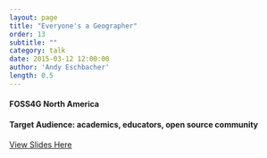 ```yaml
---
layout: page
title: "Everyone's a Geographer"
order: 13
subtitle: ""
category: talk
date: 2015-03-12 12:00:00
author: 'Andy Eschbacher'
length: 0.5
---
```




#### FOSS4G North America

#### Target Audience: academics, educators, open source community

[View Slides Here](https://2015.foss4g-na.org/sites/default/files/slides/foss4g.pdf)
